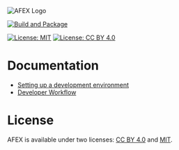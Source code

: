![AFEX Logo](./Documentation/Logo.png)

[![Build and Package](https://github.com/xoorath/afex/actions/workflows/Build-and-Package.yml/badge.svg?event=workflow_dispatch)](https://github.com/xoorath/afex/actions/workflows/Build-and-Package.yml)

[![License: MIT](https://img.shields.io/badge/License-MIT-yellow.svg)](https://opensource.org/licenses/MIT) [![License: CC BY 4.0](https://img.shields.io/badge/License-CC_BY_4.0-lightgrey.svg)](https://creativecommons.org/licenses/by/4.0/)


# Documentation

* [Setting up a development environment](./Documentation/SetupDevEnv.md)
* [Developer Workflow](./Documentation/DevWorkflow.md)

# License

AFEX is available under two licenses: [CC BY 4.0](./Documentation/License.CC%20BY%204.0.md) and [MIT](./Documentation/License.MIT.md).